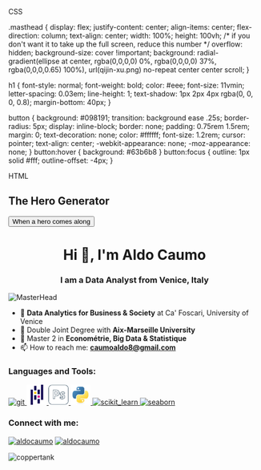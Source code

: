 CSS
      

.masthead {
  display: flex;
  justify-content: center;
  align-items: center;
  flex-direction: column;
  text-align: center;
  width: 100%;
  height: 100vh; /* if you don't want it to take up the full screen, reduce this number */
  overflow: hidden;
  background-size: cover !important;
  background: radial-gradient(ellipse at center, rgba(0,0,0,0) 0%, rgba(0,0,0,0) 37%, rgba(0,0,0,0.65) 100%), url(qijin-xu.png) no-repeat center center scroll;
}

h1 {
  font-style: normal;
  font-weight: bold;
  color: #eee;
  font-size: 11vmin;
  letter-spacing: 0.03em;
  line-height: 1;
  text-shadow: 1px 2px 4px rgba(0, 0, 0, 0.8);
  margin-bottom: 40px;
}
    
      
button {
  background: #098191;
  transition: background ease .25s;
  border-radius: 5px;
  display: inline-block;
  border: none;
  padding: 0.75rem 1.5rem;
  margin: 0;
  text-decoration: none;
  color: #ffffff;
  font-size: 1.2rem;
  cursor: pointer;
  text-align: center;
  -webkit-appearance: none;
  -moz-appearance: none;
}
button:hover {
  background: #63b6b8
}
button:focus {
  outline: 1px solid #fff;
  outline-offset: -4px;
}
    
HTML
      
<section class="masthead" role="img" aria-label="Image Description">
  <h1>
    The Hero Generator
  </h1>
    <button>
      When a hero comes along
    </button>
</section>
    

<h1 align="center">Hi 👋, I'm Aldo Caumo</h1>
<h3 align="center">I am a Data Analyst from Venice, Italy</h3>

![MasterHead](https://lp-cms-production.imgix.net/2021-06/GettyRF_543346423.jpg?auto=format&w=1920&h=640&fit=crop&crop=faces,edges&q=75)

- 📖 **Data Analytics for Business & Society** at Ca' Foscari, University of Venice
- 🤝 Double Joint Degree with **Aix-Marseille University**
- 🔭 Master 2 in **Econométrie, Big Data & Statistique**
- 📫 How to reach me: **caumoaldo8@gmail.com**

<h3 align="left">Languages and Tools:</h3>
<p align="left"> <a href="https://git-scm.com/" target="_blank" rel="noreferrer"> <img src="https://www.vectorlogo.zone/logos/git-scm/git-scm-icon.svg" alt="git" width="40" height="40"/> </a> <a href="https://pandas.pydata.org/" target="_blank" rel="noreferrer"> <img src="https://raw.githubusercontent.com/devicons/devicon/2ae2a900d2f041da66e950e4d48052658d850630/icons/pandas/pandas-original.svg" alt="pandas" width="40" height="40"/> </a> <a href="https://www.photoshop.com/en" target="_blank" rel="noreferrer"> <img src="https://raw.githubusercontent.com/devicons/devicon/master/icons/photoshop/photoshop-line.svg" alt="photoshop" width="40" height="40"/> </a> <a href="https://www.python.org" target="_blank" rel="noreferrer"> <img src="https://raw.githubusercontent.com/devicons/devicon/master/icons/python/python-original.svg" alt="python" width="40" height="40"/> </a> <a href="https://scikit-learn.org/" target="_blank" rel="noreferrer"> <img src="https://upload.wikimedia.org/wikipedia/commons/0/05/Scikit_learn_logo_small.svg" alt="scikit_learn" width="40" height="40"/> </a> <a href="https://seaborn.pydata.org/" target="_blank" rel="noreferrer"> <img src="https://seaborn.pydata.org/_images/logo-mark-lightbg.svg" alt="seaborn" width="40" height="40"/> </a> </p>

<h3 align="left">Connect with me:</h3>
<p align="left">
<a href="https://linkedin.com/in/aldocaumo" target="blank"><img align="center" src="https://raw.githubusercontent.com/rahuldkjain/github-profile-readme-generator/master/src/images/icons/Social/linked-in-alt.svg" alt="aldocaumo" height="30" width="40" /></a>
<a href="https://instagram.com/aldocaumo" target="blank"><img align="center" src="https://raw.githubusercontent.com/rahuldkjain/github-profile-readme-generator/master/src/images/icons/Social/instagram.svg" alt="aldocaumo" height="30" width="40" /></a>
</p>

<p><img align="center" src="https://github-readme-streak-stats.herokuapp.com/?user=coppertank&" alt="coppertank" /></p>
